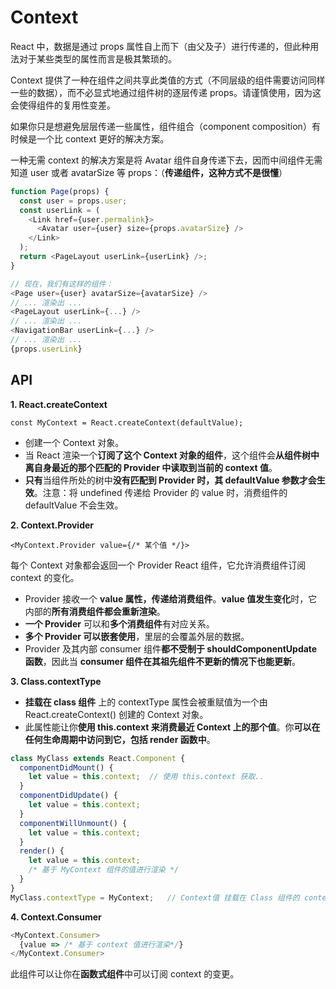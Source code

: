 # Context

React 中，数据是通过 props 属性自上而下（由父及子）进行传递的，但此种用法对于某些类型的属性而言是极其繁琐的。

Context 提供了一种在组件之间共享此类值的方式（不同层级的组件需要访问同样一些的数据），而不必显式地通过组件树的逐层传递 props。请谨慎使用，因为这会使得组件的复用性变差。

如果你只是想避免层层传递一些属性，组件组合（component composition）有时候是一个比 context 更好的解决方案。

一种无需 context 的解决方案是将 Avatar 组件自身传递下去，因而中间组件无需知道 user 或者 avatarSize 等 props：（**传递组件，这种方式不是很懂**）

```js
function Page(props) {
  const user = props.user;
  const userLink = (
    <Link href={user.permalink}>
      <Avatar user={user} size={props.avatarSize} />
    </Link>
  );
  return <PageLayout userLink={userLink} />;
}

// 现在，我们有这样的组件：
<Page user={user} avatarSize={avatarSize} />
// ... 渲染出 ...
<PageLayout userLink={...} />
// ... 渲染出 ...
<NavigationBar userLink={...} />
// ... 渲染出 ...
{props.userLink}
```

## API
**1. React.createContext**
```JS
const MyContext = React.createContext(defaultValue);
```
* 创建一个 Context 对象。
* 当 React 渲染一个**订阅了这个 Context 对象的组件**，这个组件会**从组件树中离自身最近的那个匹配的 Provider 中读取到当前的 context 值**。
* **只有**当组件所处的树中**没有匹配到 Provider 时，其 defaultValue 参数才会生效**。注意：将 undefined 传递给 Provider 的 value 时，消费组件的 defaultValue 不会生效。

**2. Context.Provider**
```JS
<MyContext.Provider value={/* 某个值 */}>
```
每个 Context 对象都会返回一个 Provider React 组件，它允许消费组件订阅 context 的变化。

* Provider 接收一个 **value 属性，传递给消费组件**。**value 值发生变化**时，它内部的**所有消费组件都会重新渲染**。
* **一个 Provider** 可以和**多个消费组件**有对应关系。
* **多个 Provider 可以嵌套使用**，里层的会覆盖外层的数据。
* Provider 及其内部 consumer 组件**都不受制于 shouldComponentUpdate 函数**，因此当 **consumer 组件在其祖先组件不更新的情况下也能更新**。

**3. Class.contextType**
* **挂载在 class 组件** 上的 contextType 属性会被重赋值为一个由 React.createContext() 创建的 Context 对象。  
* 此属性能让你**使用 this.context 来消费最近 Context 上的那个值**。你**可以在任何生命周期中访问到它，包括 render 函数中**。
```js
class MyClass extends React.Component {
  componentDidMount() {
    let value = this.context;  // 使用 this.context 获取..
  }
  componentDidUpdate() {
    let value = this.context;
  }
  componentWillUnmount() {
    let value = this.context;
  }
  render() {
    let value = this.context;
    /* 基于 MyContext 组件的值进行渲染 */
  }
}
MyClass.contextType = MyContext;   // Context值 挂载在 Class 组件的 contextType 属性上
```

**4. Context.Consumer**
```js
<MyContext.Consumer>
  {value => /* 基于 context 值进行渲染*/}
</MyContext.Consumer>
```
此组件可以让你在**函数式组件**中可以订阅 context 的变更。

<br/>
